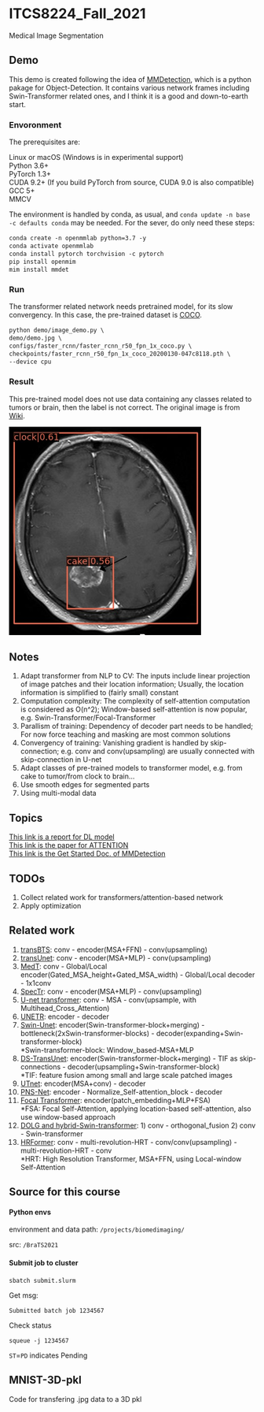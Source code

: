 # ITCS8224_Fall_2021
Medical Image Segmentation

## Demo
This demo is created following the idea of [MMDetection](https://github.com/open-mmlab/mmdetection), which is a python pakage for Object-Detection. It contains various network frames including Swin-Transformer related ones, and I think it is a good and down-to-earth start.

### Envoronment
The prerequisites are:

Linux or macOS (Windows is in experimental support)  
Python 3.6+  
PyTorch 1.3+  
CUDA 9.2+ (If you build PyTorch from source, CUDA 9.0 is also compatible)  
GCC 5+  
MMCV

The environment is handled by conda, as usual, and ```conda update -n base -c defaults conda``` may be needed. For the sever, do only need these steps:
```
conda create -n openmmlab python=3.7 -y
conda activate openmmlab
conda install pytorch torchvision -c pytorch
pip install openmim
mim install mmdet
```

### Run
The transformer related network needs pretrained model, for its slow convergency. In this case, the pre-trained dataset is [COCO](https://cocodataset.org/#home).

```
python demo/image_demo.py \
demo/demo.jpg \
configs/faster_rcnn/faster_rcnn_r50_fpn_1x_coco.py \
checkpoints/faster_rcnn_r50_fpn_1x_coco_20200130-047c8118.pth \
--device cpu
```

### Result
This pre-trained model does not use data containing any classes related to tumors or brain, then the label is not correct. The original image is from [Wiki](https://en.wikipedia.org/wiki/Brain_tumor).

![](/demo/result.jpg)

## Notes
1. Adapt transformer from NLP to CV: The inputs include linear projection of image patches and their location information; Usually, the location information is simplified to (fairly small) constant
2. Computation complexity: The complexity of self-attention computation is considered as O(n^2); Window-based self-attention is now popular, e.g. Swin-Transformer/Focal-Transformer
3. Parallism of training: Dependency of decoder part needs to be handled; For now force teaching and masking are most common solutions
4. Convergency of training: Vanishing gradient is handled by skip-connection; e.g. conv and conv(upsampling) are usually connected with skip-connection in U-net
5. Adapt classes of pre-trained models to transformer model, e.g. from cake to tumor/from clock to brain...
6. Use smooth edges for segmented parts
7. Using multi-modal data

## Topics
[This link is a report for DL model](https://crfm.stanford.edu/report.html)  
[This link is the paper for ATTENTION](https://arxiv.org/abs/1706.03762)  
[This link is the Get Started Doc. of MMDetection](https://mmdetection.readthedocs.io/en/v2.19.0/get_started.html)

## TODOs
1. Collect related work for transformers/attention-based network
2. Apply optimization

## Related work
1. [transBTS](https://arxiv.org/abs/2103.04430): conv - encoder(MSA+FFN) - conv(upsampling)
2. [transUnet](https://arxiv.org/abs/2102.04306): conv - encoder(MSA+MLP) - conv(upsampling)
3. [MedT](https://arxiv.org/abs/2102.10662): conv - Global/Local encoder(Gated\_MSA\_height+Gated\_MSA\_width) - Global/Local decoder - 1x1conv
4. [SpecTr](https://arxiv.org/abs/2103.03604): conv - encoder(MSA+MLP) - conv(upsampling)
5. [U-net transformer](https://arxiv.org/abs/2103.06104): conv - MSA - conv(upsample, with Multihead\_Cross\_Attention)
6. [UNETR](https://arxiv.org/abs/2103.10504): encoder - decoder
7. [Swin-Unet](https://arxiv.org/abs/2105.05537): encoder(Swin-transformer-block+merging) - bottleneck(2xSwin-transformer-blocks) - decoder(expanding+Swin-transformer-block)  
*Swin-transformer-block: Window\_based-MSA+MLP
8. [DS-TransUnet](https://arxiv.org/abs/2106.06716): encoder(Swin-transformer-block+merging) - TIF as skip-connections - decoder(upsampling+Swin-transformer-block)  
\*TIF: feature fusion among small and large scale patched images
9. [UTnet](https://arxiv.org/abs/2107.00781): encoder(MSA+conv) - decoder
10. [PNS-Net](https://arxiv.org/abs/2105.08468): encoder - Normalize\_Self-attention\_block - decoder
11. [Focal Transformer](https://arxiv.org/abs/2107.00641): encoder(patch\_embedding+MLP+FSA)  
\*FSA: Focal Self-Attention, applying location-based self-attention, also use window-based approach
12. [DOLG and hybrid-Swin-transformer](https://arxiv.org/abs/2110.03786): 1) conv - orthogonal\_fusion 2) conv - Swin-transformer
13. [HRFormer](https://arxiv.org/abs/2110.09408): conv - multi-revolution-HRT - conv/conv(upsampling) - multi-revolution-HRT - conv  
\*HRT: High Resolution Transformer, MSA+FFN, using Local-window Self-Attention

## Source for this course

#### Python envs
environment and data path: 
```/projects/biomedimaging/```

src:
```/BraTS2021```

#### Submit job to cluster
```
sbatch submit.slurm
```

Get msg:
```
Submitted batch job 1234567
```

Check status
```
squeue -j 1234567
```

```ST```=```PD``` indicates Pending

## MNIST-3D-pkl
Code for transfering .jpg data to a 3D pkl

